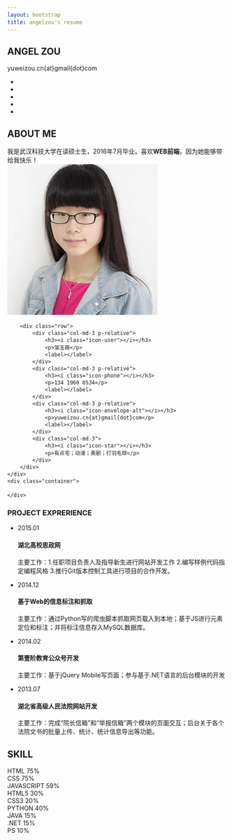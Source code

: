 ```yaml
---
layout: bootstrap
title: angelzou's resume
---
```

<div class="intro">
	<div class="name container">
		<div class="row">
			<div class="col-md-12">
				<h2>ANGEL&nbsp;ZOU</h2>
				<div class="line"></div>
			</div>
		</div>
		<div class="row">
			<div class="col-md-12 t-middle">
				<p>yuweizou.cn{at}gmail{dot}com</p><!--more-->
			</div>
		</div>
	</div>
	<div class="social">
		<div class="social-container row">
			<ul>
				<li><a target="_blank" href="https://twitter.com/YuweiZou"><i class="icon-twitter"></i></a></li>
                <li><a target="_blank" href="https://www.facebook.com/angel.zou.12"><i  class="icon-facebook"></i></a></li>
                <li><a target="_blank" href="https://plus.google.com/u/0/"><i class="icon-google-plus"></i></a></li>
                <li><a target="_blank" href="https://github.com/angelzou"><i class="icon-github"></i></a></li>
                <li><a target="_blank" href="https://cn.linkedin.com/pub/yuwei-zou/85/a43/456"><i class="icon-linkedin"></i></a></li>
			</ul>
		</div>
	</div>
</div>
<div class="aboutme">
	<div class="container">
		<div class="row">
			<div class="col-md-12">
				<h2>ABOUT ME</h2>
			</div>
		</div>
		<div class="row">
			<div class="col-md-12">
				<div class="dashed"></div>
			</div>
		</div>
		<div class="row content">
			<div class="col-md-12">
				我是武汉科技大学在读硕士生，2016年7月毕业。喜欢<strong>WEB前端</strong>，因为她能够带给我快乐！
			</div>
		</div>
		<div class="row">
			<div class="col-md-12">
				<img class="my-pic" src="/img/my-pic.jpg" alt="">
			</div>
		</div>

		<div class="row">
			<div class="col-md-3 p-relative">
				<h3><i class="icon-user"></i></h3>
				<p>邹玉薇</p>
				<label></label>
			</div>
			<div class="col-md-3 p-relative">
				<h3><i class="icon-phone"></i></h3>
				<p>134 1960 0534</p>
				<label></label>
			</div>
			<div class="col-md-3 p-relative">
				<h3><i class="icon-envelope-alt"></i></h3>
				<p>yuweizou.cn{at}gmail{dot}com</p>
				<label></label>
			</div>
			<div class="col-md-3">
				<h3><i class="icon-star"></i></h3>
				<p>有点宅；动漫；美剧；打羽毛球</p>
			</div>
		</div>
	</div>
	<div class="container">
		
	</div>
</div>
<div class="experience">
	<div class="container">
		<div class="row">
			<div class="col-md-4">
				<h3>PROJECT EXPRERIENCE</h3>
			</div>
			<div class="col-md-8">
				<ul class="timeline">
					<li>
						<div class="event-time">
							<span class="icon-calendar"></span>
							<span class="time">2015.01</span></div>
						<h4>湖北高校思政网</h4>
						<p>主要工作：1.任职项目负责人及指导新生进行网站开发工作 2.编写样例代码指定编程风格 3.推行Git版本控制工具进行项目的合作开发。</p>
					</li>
					<li>
						<div class="event-time">
							<span class="icon-calendar"></span>
							<span class="time">2014.12</span></div>
						<h4>基于Web的信息标注和抓取</h4>
						<p>主要工作：通过Python写的爬虫脚本抓取网页载入到本地；基于JS进行元素定位和标注；并将标注信息存入MySQL数据库。</p>
					</li>
					<li>
						<div class="event-time">
							<span class="icon-calendar"></span>
							<span class="time">2014.02</span></div>
						<h4>第壹阶教育公众号开发</h4>
						<p>主要工作：基于jQuery Mobile写页面；参与基于.NET语言的后台模块的开发</p>
					</li>
					<li>
						<div class="event-time">
							<span class="icon-calendar"></span>
							<span class="time">2013.07</span></div>
						<h4>湖北省高级人民法院网站开发</h4>
						<p>主要工作：完成“院长信箱”和“举报信箱”两个模块的页面交互；后台关于各个法院文书的批量上传、统计、统计信息导出等功能。</p>
					</li>
				</ul>
			</div>
		</div>
	</div>
</div>
<div class="skill">
	<div class="container">
		<div class="row">
			<div class="col-md-12">
				<h2>SKILL</h2>
			</div>
		</div>
		<!-- <div class="row">
			<div class="col-md-12">
				<div class="dashed"></div>
			</div>
		</div> -->
		<div class="row">
			<!-- <p>熟悉HTML、CSS、Javascript语言，了解HTML5、CSS3</p>
       		<p>了解PHP、Python脚本语言，以及Java、.NET语言</p>
       		<p>会基础的PS</p> -->
       		<div class="col-md-6">
       			<div class="progress">
       				<div class="progress-bar progress-bar-success progress-bar-striped" role="progressbar" aria-valuenow="75" aria-valuemin="0" aria-valuemax="100" style="width: 75%">
			        <span>HTML 75%</span>
			      </div>
       			</div>
       			<div class="progress">
       				<div class="progress-bar progress-bar-success progress-bar-striped" role="progressbar" aria-valuenow="75" aria-valuemin="0" aria-valuemax="100" style="width: 75%">
			        <span>CSS 75%</span></div>
       			</div>
       			<div class="progress">
       				<div class="progress-bar progress-bar-warning progress-bar-striped" role="progressbar" aria-valuenow="59" aria-valuemin="0" aria-valuemax="100" style="width: 59%">
			        <span>JAVASCRIPT 59%</span></div>
       			</div>
       			<div class="progress">
       				<div class="progress-bar progress-bar-danger progress-bar-striped" role="progressbar" aria-valuenow="30" aria-valuemin="0" aria-valuemax="100" style="width: 30%">
			        <span>HTML5 30%</span></div>
       			</div>
       			<div class="progress">
       				<div class="progress-bar progress-bar-danger progress-bar-striped" role="progressbar" aria-valuenow="20" aria-valuemin="0" aria-valuemax="100" style="width: 20%">
			        <span>CSS3 20%</span></div>
       			</div>
       		</div>
       		<div class="col-md-6">
       			<div class="progress">
       				<div class="progress-bar progress-bar-info progress-bar-striped" role="progressbar" aria-valuenow="30" aria-valuemin="0" aria-valuemax="100" style="width: 30%">
			        <span>PYTHON 40%</span></div>
       			</div>
       			<div class="progress">
       				<div class="progress-bar progress-bar-danger progress-bar-striped" role="progressbar" aria-valuenow="15" aria-valuemin="0" aria-valuemax="100" style="width: 15%">
			        <span>JAVA 15%</span></div>
       			</div>
       			<div class="progress">
       				<div class="progress-bar progress-bar-danger progress-bar-striped" role="progressbar" aria-valuenow="15" aria-valuemin="0" aria-valuemax="100" style="width: 15%">
			        <span>.NET 15%</span></div>
       			</div>
       			<div class="progress">
       				<div class="progress-bar progress-bar-danger progress-bar-striped" role="progressbar" aria-valuenow="10" aria-valuemin="0" aria-valuemax="100" style="width: 10%">
			        <span>PS 10%</span></div>
       			</div>
       		</div>
		</div>
	</div>
</div>


